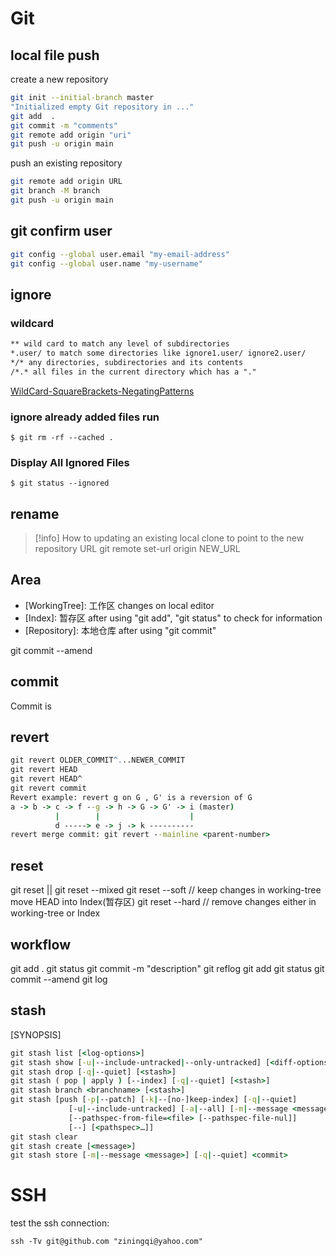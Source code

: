 # Git


## local file push

create a new repository
```bash
git init --initial-branch master
"Initialized empty Git repository in ..."
git add  .
git commit -m "comments"
git remote add origin "uri"
git push -u origin main
```
push an existing repository
```bash
git remote add origin URL
git branch -M branch
git push -u origin main

```

## git confirm user

```bash
git config --global user.email "my-email-address"
git config --global user.name "my-username"
```

## ignore

### wildcard

```txt
** wild card to match any level of subdirectories
*.user/ to match some directories like ignore1.user/ ignore2.user/
*/* any directories, subdirectories and its contents
/*.* all files in the current directory which has a "."

```
[WildCard-SquareBrackets-NegatingPatterns](https://linuxize.com/post/gitignore-ignoring-files-in-git/)

### ignore already added files run
`$ git rm -rf --cached .`

### Display All Ignored Files

`$ git status --ignored`
## rename

> [!info]  How to updating an existing local clone to point to the new repository URL
> git remote set-url origin NEW_URL
## Area
- [WorkingTree]: 工作区 changes on local editor
- [Index]: 暂存区 after using "git add", "git status" to check for information
- [Repository]: 本地仓库 after using "git commit" 

git commit --amend 

## commit
Commit is 
## revert

```cmd
git revert OLDER_COMMIT^...NEWER_COMMIT
git revert HEAD
git revert HEAD^
git revert commit 
Revert example: revert g on G , G' is a reversion of G 
a -> b -> c -> f --g -> h -> G -> G' -> i (master)
          |        |                    |
          d -----> e -> j -> k ----------
revert merge commit: git revert --mainline <parent-number>
```

## reset

git reset || git reset --mixed 
git reset --soft // keep changes in working-tree move HEAD into Index(暂存区)
git reset --hard // remove changes either in working-tree or Index

## workflow
git add .
git status
git commit -m "description"
git reflog
git add
git status 
git commit --amend
git log

## stash

[SYNOPSIS]
```cmd
git stash list [<log-options>]
git stash show [-u|--include-untracked|--only-untracked] [<diff-options>] [<stash>]
git stash drop [-q|--quiet] [<stash>]
git stash ( pop | apply ) [--index] [-q|--quiet] [<stash>]
git stash branch <branchname> [<stash>]
git stash [push [-p|--patch] [-k|--[no-]keep-index] [-q|--quiet]
             [-u|--include-untracked] [-a|--all] [-m|--message <message>]
             [--pathspec-from-file=<file> [--pathspec-file-nul]]
             [--] [<pathspec>…​]]
git stash clear
git stash create [<message>]
git stash store [-m|--message <message>] [-q|--quiet] <commit>
```


# SSH
test the ssh connection:
```
ssh -Tv git@github.com "ziningqi@yahoo.com" 
```

